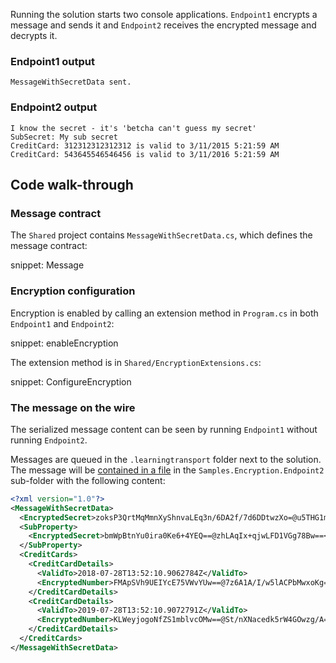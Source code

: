 Running the solution starts two console applications. `Endpoint1` encrypts a message and sends it and `Endpoint2` receives the encrypted message and decrypts it.


### Endpoint1 output

```
MessageWithSecretData sent.
```


### Endpoint2 output

```
I know the secret - it's 'betcha can't guess my secret'
SubSecret: My sub secret
CreditCard: 312312312312312 is valid to 3/11/2015 5:21:59 AM
CreditCard: 543645546546456 is valid to 3/11/2016 5:21:59 AM
```


## Code walk-through


### Message contract

The `Shared` project contains `MessageWithSecretData.cs`, which defines the message contract:

snippet: Message


### Encryption configuration

Encryption is enabled by calling an extension method in `Program.cs` in both `Endpoint1` and `Endpoint2`:

snippet: enableEncryption

The extension method is in `Shared/EncryptionExtensions.cs`:

snippet: ConfigureEncryption


### The message on the wire

The serialized message content can be seen by running `Endpoint1` without running `Endpoint2`.

Messages are queued in the `.learningtransport` folder next to the solution. The message will be [contained in a file](/transports/learning/viewing-messages.md) in the `Samples.Encryption.Endpoint2` sub-folder with the following content:

```xml
<?xml version="1.0"?>
<MessageWithSecretData>
  <EncryptedSecret>zoksP3QrtMqMmnXyShnvaLEq3n/6DA2f/7d6DDtwzXo=@u5THG1mtftg6+QAEsRh21g==</EncryptedSecret>
  <SubProperty>
    <EncryptedSecret>bmWpBtnYu0ira0Ke6+4YEQ==@zhLAqIx+qjwLFD1VGg78Bw==</EncryptedSecret>
  </SubProperty>
  <CreditCards>
    <CreditCardDetails>
      <ValidTo>2018-07-28T13:52:10.9062784Z</ValidTo>
      <EncryptedNumber>FMApSVh9UEIYcE75VWvYUw==@7z6A1A/I/w5lACPbMwxoKg==</EncryptedNumber>
    </CreditCardDetails>
    <CreditCardDetails>
      <ValidTo>2019-07-28T13:52:10.9072791Z</ValidTo>
      <EncryptedNumber>KLWeyjogoNfZS1mblvcOMw==@St/nXNacedk5rW4GOwzg/A==</EncryptedNumber>
    </CreditCardDetails>
  </CreditCards>
</MessageWithSecretData>
```
